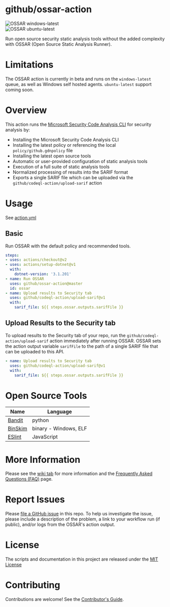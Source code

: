 # github/ossar-action

![OSSAR windows-latest](https://github.com/github/ossar-action/workflows/OSSAR%20windows-latest/badge.svg)  
![OSSAR ubuntu-latest](https://github.com/github/ossar-action/workflows/OSSAR%20ubuntu-latest/badge.svg)

Run open source security static analysis tools without the added complexity with OSSAR (Open Source Static Analysis Runner).

# Limitations

The OSSAR action is currently in beta and runs on the `windows-latest` queue, as well as Windows self hosted agents. `ubuntu-latest` support coming soon.

# Overview

This action runs the [Microsoft Security Code Analysis CLI](https://aka.ms/mscadocs) for security analysis by:

* Installing the Microsoft Security Code Analysis CLI
* Installing the latest policy or referencing the local `policy/github.gdnpolicy` file
* Installing the latest open source tools
* Automatic or user-provided configuration of static analysis tools
* Execution of a full suite of static analysis tools
* Normalized processing of results into the SARIF format
* Exports a single SARIF file which can be uploaded via the `github/codeql-action/upload-sarif` action

# Usage

See [action.yml](action.yml)

## Basic

Run OSSAR with the default policy and recommended tools.

```yaml
steps:
- uses: actions/checkout@v2
- uses: actions/setup-dotnet@v1
  with:
    dotnet-version: '3.1.201'
- name: Run OSSAR
  uses: github/ossar-action@master
  id: ossar
- name: Upload results to Security tab
  uses: github/codeql-action/upload-sarif@v1
  with:
    sarif_file: ${{ steps.ossar.outputs.sarifFile }}
```

## Upload Results to the Security tab

To upload results to the Security tab of your repo, run the `github/codeql-action/upload-sarif` action immediately after running OSSAR. OSSAR sets the action output variable `sarifFile` to the path of a single SARIF file that can be uploaded to this API.

```yaml
- name: Upload results to Security tab
  uses: github/codeql-action/upload-sarif@v1
  with:
    sarif_file: ${{ steps.ossar.outputs.sarifFile }}
```

# Open Source Tools

| Name | Language |
| --- | --- |
| [Bandit](https://github.com/PyCQA/bandit) | python |
| [BinSkim](https://github.com/Microsoft/binskim) | binary - Windows, ELF |
| [ESlint](https://github.com/eslint/eslint) | JavaScript |

# More Information

Please see the [wiki tab](https://github.com/github/ossar-action/wiki) for more information and the [Frequently Asked Questions (FAQ)](https://github.com/github/ossar-action/wiki/FAQ) page.

# Report Issues

Please [file a GitHub issue](https://github.com/github/ossar-action/issues/new) in this repo. To help us investigate the issue, please include a description of the problem, a link to your workflow run (if public), and/or logs from the OSSAR's action output.

# License

The scripts and documentation in this project are released under the [MIT License](LICENSE)

# Contributing

Contributions are welcome! See the [Contributor's Guide](docs/contributors.md).
